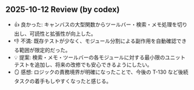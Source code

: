 ## 2025-10-12 Review (by codex)
- 👍 良かった: キャンバスの大型関数からツールバー・検索・メモ処理を切り出し、可読性と拡張性が向上した。
- 👎 不満: 既存テストが少なく、モジュール分割による副作用を自動確認できる範囲が限定的だった。
- 💡 提案: 検索・メモ・ツールバーの各モジュールに対する最小限のユニットテストを追加し、将来の改修でも安心できるようにしたい。
- 🪞 感想: ロジックの責務境界が明確になったことで、今後の T-130 など後続タスクの着手もしやすくなったと感じる。
